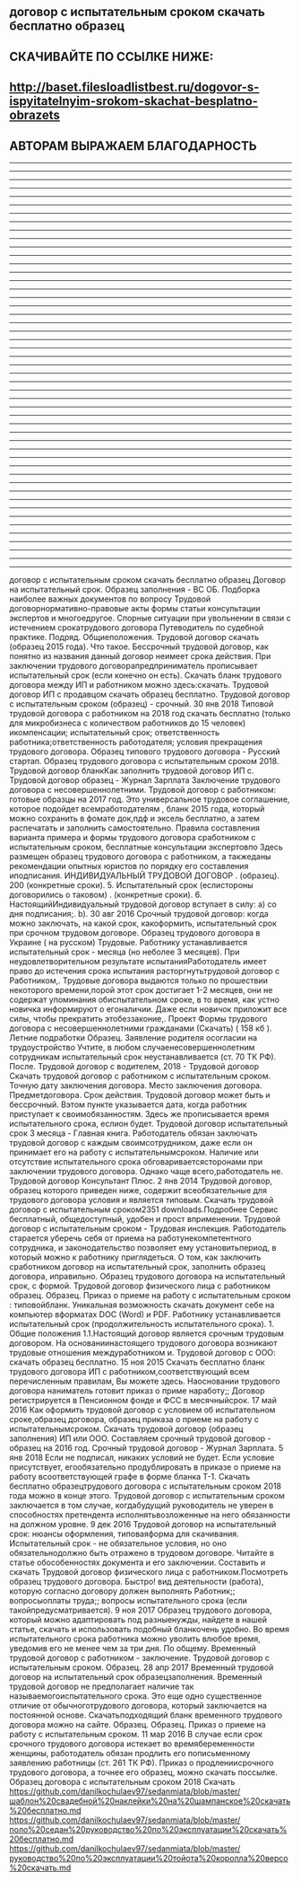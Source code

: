 договор с испытательным сроком скачать бесплатно образец
--------------------------------------------------
СКАЧИВАЙТЕ ПО ССЫЛКЕ НИЖЕ:
--------------------------------------------------
http://baset.filesloadlistbest.ru/dogovor-s-ispyitatelnyim-srokom-skachat-besplatno-obrazets
--------------------------------------------------
АВТОРАМ ВЫРАЖАЕМ БЛАГОДАРНОСТЬ
--------------------------------------------------
--------------------------------------------------
--------------------------------------------------
--------------------------------------------------
--------------------------------------------------
--------------------------------------------------
--------------------------------------------------
--------------------------------------------------
--------------------------------------------------
--------------------------------------------------
--------------------------------------------------
--------------------------------------------------
--------------------------------------------------
--------------------------------------------------
--------------------------------------------------
--------------------------------------------------
--------------------------------------------------
--------------------------------------------------
--------------------------------------------------
--------------------------------------------------
--------------------------------------------------
--------------------------------------------------
--------------------------------------------------
--------------------------------------------------
--------------------------------------------------
--------------------------------------------------
--------------------------------------------------
--------------------------------------------------
--------------------------------------------------
--------------------------------------------------
--------------------------------------------------
--------------------------------------------------
--------------------------------------------------
--------------------------------------------------
--------------------------------------------------
--------------------------------------------------
--------------------------------------------------
--------------------------------------------------
--------------------------------------------------
--------------------------------------------------
--------------------------------------------------
--------------------------------------------------
--------------------------------------------------
--------------------------------------------------
--------------------------------------------------
--------------------------------------------------
--------------------------------------------------
--------------------------------------------------
--------------------------------------------------
--------------------------------------------------
договор с испытательным сроком скачать бесплатно образец Договор на испытательный срок. Образец заполнения - ВС ОБ. Подборка наиболее важных документов по вопросу Трудовой договорнормативно-правовые акты формы статьи консультации экспертов и многоедругое.  Спорные ситуации при увольнении в связи с истечением срокатрудового договора  Путеводитель по судебной практике. Подряд. Общиеположения. Трудовой договор скачать (образец 2015 года). Что такое. Бессрочный трудовой договор, как понятно из названия данный договор неимеет срока действия.  При заключении трудового договорапредприниматель прописывает испытательный срок (если конечно он есть). Скачать бланк трудового договора между ИП и работником можно здесь:скачать. Трудовой договор ИП с продавцом скачать образец бесплатно. Трудовой договор с испытательным сроком (образец) - срочный. 30 янв 2018  Типовой трудовой договора с работником на 2018 год скачать бесплатно (только для микробизнеса с количеством работников до 15 человек)  икомпенсации; испытательный срок; ответственность работника;ответственность работодателя; условия прекращения трудового договора. Образец типового трудового договора - Русский стартап. Образец трудового договора с испытательным сроком 2018. Трудовой договор бланкКак заполнить трудовой договор ИП с. Трудовой договор образец - Журнал Зарплата
Заключение трудового договора с несовершеннолетними. Трудовой договор с работником: готовые образцы на 2017 год. Это универсальное трудовое соглашение, которое подойдет всемработодателям , бланк 2015 года, который можно сохранить в фомате док,пдф и эксель бесплатно, а затем распечатать и заполнить самостоятельно. Правила составления варианта примера и формы трудового договора сработником с испытательным сроком, бесплатные консультации экспертовпо  Здесь размещен образец трудового договора с работником, а такжеданы рекомендации опытных юристов по порядку его составления иподписания. ИНДИВИДУАЛЬНЫЙ ТРУДОВОЙ ДОГОВОР . (образец). 200  (конкретные сроки). 5. Испытательный срок (еслистороны договорились о таковом) . (конкретные сроки). 6. НастоящийИндивидуальный трудовой договор вступает в силу: a) со дня подписания;. b). 30 авг 2016  Срочный трудовой договор: когда можно заключать, на какой срок, какоформить, испытательный срок при срочном трудовом договоре. Образец трудового договора в Украине ( на русском) Трудовые. Работнику устанавливается испытательный срок -  месяца (но неболее 3 месяцев). При неудовлетворительном результате испытанияРаботодатель имеет право до истечения срока испытания расторгнутьтрудовой договор с Работником,. Трудовые договора выдаются только по прошествии некоторого времени,порой этот срок достигает 1-2 месяцев, они не содержат упоминания обиспытательном сроке, в то время, как устно новичка информируют о егоналичии. Даже если новичок приложит все силы, чтобы прекратить этобеззаконие,. Проект Формы трудового договора с несовершеннолетними гражданами (Скачать) ( 158 кб ). Летние подработки  Образец. Заявление родителя осогласии на трудоустройство  Учтите, в любом случаенесовершеннолетним сотрудникам испытательный срок неустанавливается (ст. 70 ТК РФ). После. Трудовой договор с водителем, 2018 - Трудовой договор
Скачать трудовой договор с работником с испытательным сроком. Точную дату заключения договора. Место заключения договора. Предметдоговора. Срок действия. Трудовой договор может быть и бессрочный. Вэтом пункте указывается дата, когда работник приступает к своимобязанностям. Здесь же прописывается время испытательного срока, еслион будет. Трудовой договор испытательный срок 3 месяца - Главная книга. Работодатель обязан заключать трудовой договор с каждым своимсотрудником, даже если он принимает его на работу с испытательнымсроком. Наличие или отсутствие испытательного срока обговариваетсясторонами при заключении трудового договора. Однако чаще всего,работодатель не. Трудовой договор  Консультант Плюс. 2 янв 2014  Трудовой договор, образец которого приведен ниже, содержит всеобязательные для трудового договора условия и является типовым. Скачать трудовой договор с испытательным сроком2351 downloads.Подробнее  Сервис бесплатный, общедоступный, удобен и прост вприменении. Трудовой договор с испытательным сроком - Трудовая инспекция. Работодатель старается уберечь себя от приема на работунекомпетентного сотрудника, и законодательство позволяет ему установитьпериод, в который можно к работнику приглядеться. О том, как заключить сработником договор на испытательный срок, заполнить образец договора, иправильно. Образец трудового договора на испытательный срок, с формой. Трудовой договор физического лица с работником образец. Образец. Приказ о приеме на работу с испытательным сроком : типовойбланк. Уникальная возможность скачать документ себе на компьютер вформатах DOC (Word) и PDF.
Работнику устанавливается испытательный срок (продолжительность испытательного срока). 1. Общие положения 1.1.Настоящий договор является срочным трудовым договором. На основаниинастоящего трудового договора возникают трудовые отношения междуработником и. Трудовой договор с ООО: скачать образец бесплатно. 15 ноя 2015  Скачать бесплатно бланк трудового договора ИП с работником,соответствующий всем перечисленным правилам, Вы можете здесь.  Наосновании трудового договора наниматель готовит приказ о приме наработу;; Договор регистрируется в Пенсионном фонде и ФСС в месячныйсрок. 17 май 2016  Как оформить трудовой договор с условием об испытательном сроке,образец договора, образец приказа о приеме на работу с испытательнымсроком. Скачать трудовой договор (образец заполнения)  ИП или ООО. Составляем срочный трудовой договор - образец на 2016 год. Срочный трудовой договор - Журнал Зарплата. 5 янв 2018  Если не подписал, никаких условий не будет. Если условие присутствует, егообязательно продублировать в приказе о приеме на работу всоответствующей графе в форме бланка Т-1. Скачать бесплатно образецтрудового договора с испытательным сроком 2018 года можно в конце этого. Трудовой договор с испытательным сроком заключается в том случае, когдабудущий руководитель не уверен в способностях претендента исполнятьвозложенные на него обязанности на должном уровне. 9 дек 2016  Трудовой договор на испытательный срок: нюансы оформления, типоваяформа для скачивания. Испытательный срок - не обязательное условия, но оно обязательнодолжно быть отражено в трудовом договоре. Читайте в статье обособенностях документа и его заключении.
Составить и скачать Трудовой договор физического лица с работником.Посмотреть образец трудового договора. Быстро!  вид деятельности (работа), которую согласно договору должен выполнять Работник;; вопросыоплаты труда;; вопросы испытательного срока (если такойпредусматривается). 9 ноя 2017  Образец трудового договора, который можно адаптировать под разныенужды, найдете в нашей статье, скачать и использовать подобный бланкочень удобно.  Во время испытательного срока работника можно уволить влюбое время, уведомив его не менее чем за три дня. По общему. Временный трудовой договор с работником - заключение. Трудовой договор с испытательным сроком. Образец. 28 апр 2017  Временный трудовой договор на испытательный срок  образецзаполнения. Временный трудовой договор не предполагает наличие так называемогоиспытательного срока. Это еще одно существенное отличие от обычноготрудового договора, который заключается на постоянной основе. Скачатьподходящий бланк временного трудового договора можно на сайте. Образец. Образец. Приказ о приеме на работу с испытательным сроком. 11 мар 2016  В случае если срок срочного трудового договора истекает во времябеременности женщины, работодатель обязан продлить его пописьменному заявлению работницы (ст. 261 ТК РФ). Приказ о продлениисрочного трудового договора, а точнее его образец, можно скачать поссылке. Образец договора с испытательным сроком 2018  Скачать
https://github.com/danilkochulaev97/sedanmiata/blob/master/шаблон%20свадебной%20наклейки%20на%20шампанское%20скачать%20бесплатно.md
https://github.com/danilkochulaev97/sedanmiata/blob/master/поло%20седан%20руководство%20по%20эксплуатации%20скачать%20бесплатно.md
https://github.com/danilkochulaev97/sedanmiata/blob/master/руководство%20по%20эксплуатации%20тойота%20королла%20версо%20скачать.md